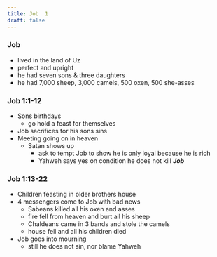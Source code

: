 ```yaml
---
title: Job  1
draft: false
---
```


### Job
- lived in the land of Uz
- perfect and upright
- he had seven sons & three daughters
- he had 7,000 sheep, 3,000 camels, 500 oxen, 500 she-asses 

### Job 1:1-12
- Sons birthdays
    - go hold a feast for themselves
- Job sacrifices for his sons sins
- Meeting going on in heaven
    - Satan shows up
        - ask to tempt Job to show he is only loyal because he is rich
        - Yahweh says yes on condition he does not kill ***Job***

### Job 1:13-22
- Children feasting in older brothers house
- 4 messengers come to Job with bad news
    - Sabeans killed all his oxen and asses
    - fire fell from heaven and burt all his sheep
    - Chaldeans came in 3 bands and stole the camels
    - house fell and all his children died
- Job goes into mourning
    - still he does not sin, nor blame Yahweh
